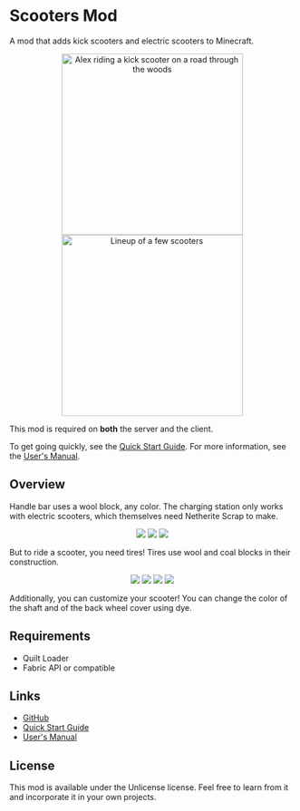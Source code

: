 # Scooters Mod

A mod that adds kick scooters and electric scooters to Minecraft.

<p align="center">
<img alt="Alex riding a kick scooter on a road through the woods" src=".pretty_readme/screenshot_alex.png" width="320px"/>
<img alt="Lineup of a few scooters" src=".pretty_readme/screenshot_lineup.png" width="320px"/>
</p>

This mod is required on **both** the server and the client.

To get going quickly, see the [Quick Start Guide][1]. For more information, see the [User's Manual][2].

## Overview

Handle bar uses a wool block, any color. The charging station only works with electric scooters, which themselves need Netherite Scrap to make.

<p align="center">
<img src=".pretty_readme/recipe_kick_scooter.png">
<img src=".pretty_readme/recipe_electric_scooter.png">
<img src=".pretty_readme/recipe_charging_station.png">
</p>

But to ride a scooter, you need tires! Tires use wool and coal blocks in their construction.

<p align="center">
<img src=".pretty_readme/recipe_raw_tire.png">
<img src=".pretty_readme/recipe_patching_tire.png">
<img src=".pretty_readme/recipe_vulcanize_tire.png">
<img src=".pretty_readme/recipe_combine_tires.png">
</p>

Additionally, you can customize your scooter! You can change the color of the shaft and of the back wheel cover using dye.

<!-- TODO: revisit screenshots -->

## Requirements

 - Quilt Loader
 - Fabric API or compatible

## Links

 - [GitHub](https://github.com/hibiii/Scooters)
 - [Quick Start Guide][1]
 - [User's Manual][2]

## License

This mod is available under the Unlicense license.
Feel free to learn from it and incorporate it in your own projects.

[1]: https://hibiscus.pet/mods/scooters/quick_start
[2]: https://hibiscus.pet/mods/scooters/manual